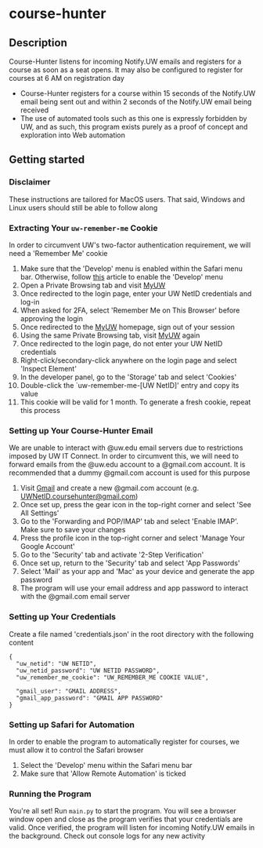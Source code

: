 # course-hunter

## Description

Course-Hunter listens for incoming Notify.UW emails and registers for a course as soon as
a seat opens. It may also be configured to register for courses at 6 AM on registration day
* Course-Hunter registers for a course within 15 seconds of the Notify.UW email being sent out and within
2 seconds of the Notify.UW email being received
* The use of automated tools such as this one is expressly forbidden by UW, and as such, this program exists
purely as a proof of concept and exploration into Web automation


## Getting started

### Disclaimer

These instructions are tailored for MacOS users. That said, Windows and Linux users should still be able
to follow along

### Extracting Your `uw-remember-me` Cookie

In order to circumvent UW's two-factor authentication requirement, we will need a 'Remember Me' cookie 

1. Make sure that the 'Develop' menu is enabled within the Safari menu bar. Otherwise, follow
[this](https://support.apple.com/guide/safari/use-the-developer-tools-in-the-develop-menu-sfri20948/mac)
article to enable the 'Develop' menu
2. Open a Private Browsing tab and visit [MyUW](https://my.uw.edu)
3. Once redirected to the login page, enter your UW NetID credentials and log-in
4. When asked for 2FA, select 'Remember Me on This Browser' before approving the login
5. Once redirected to the [MyUW](https://my.uw.edu) homepage, sign out of your session
6. Using the same Private Browsing tab, visit [MyUW](https://my.uw.edu) again
7. Once redirected to the login page, do not enter your UW NetID credentials
8. Right-click/secondary-click anywhere on the login page and select 'Inspect Element'
9. In the developer panel, go to the 'Storage' tab and select 'Cookies'
10. Double-click the `uw-remember-me-[UW NetID]' entry and copy its value
11. This cookie will be valid for 1 month. To generate a fresh cookie, repeat this process

### Setting up Your Course-Hunter Email

We are unable to interact with @uw.edu email servers due to restrictions imposed by UW IT Connect.
In order to circumvent this, we will need to forward emails from the @uw.edu account to a @gmail.com
account. It is recommended that a dummy @gmail.com account is used for this purpose
1. Visit [Gmail](https://mail.google.com/) and create a new @gmail.com account (e.g. UWNetID.coursehunter@gmail.com)
2. Once set up, press the gear icon in the top-right corner and select 'See All Settings'
3. Go to the 'Forwarding and POP/IMAP' tab and select 'Enable IMAP'. Make sure to save your changes
4. Press the profile icon in the top-right corner and select 'Manage Your Google Account'
5. Go to the 'Security' tab and activate '2-Step Verification'
6. Once set up, return to the 'Security' tab and select 'App Passwords'
7. Select 'Mail' as your app and 'Mac' as your device and generate the app password
8. The program will use your email address and app password to interact with the @gmail.com email server  

### Setting up Your Credentials

Create a file named 'credentials.json' in the root directory with the following content

    {
      "uw_netid": "UW NETID",
      "uw_netid_password": "UW NETID PASSWORD",
      "uw_remember_me_cookie": "UW_REMEMBER_ME COOKIE VALUE",
    
      "gmail_user": "GMAIL ADDRESS",
      "gmail_app_password": "GMAIL APP PASSWORD"
    }

### Setting up Safari for Automation

In order to enable the program to automatically register for courses, we must allow it to control the
Safari browser
1. Select the 'Develop' menu within the Safari menu bar
2. Make sure that 'Allow Remote Automation' is ticked

### Running the Program

You're all set! Run `main.py` to start the program. You will see a browser window open and close as the
program verifies that your credentials are valid. Once verified, the program will listen for incoming
Notify.UW emails in the background. Check out console logs for any new activity